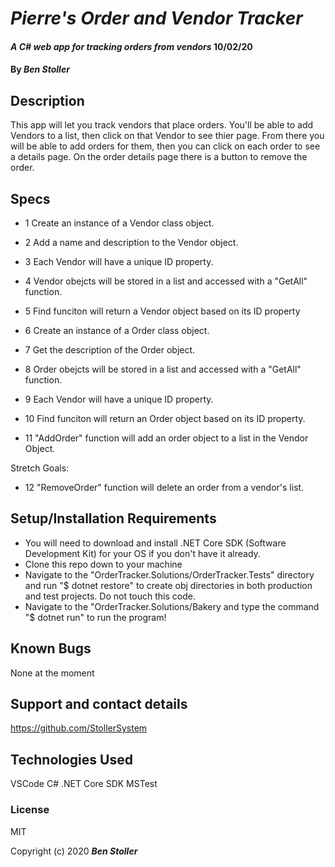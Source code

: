# _Pierre's Order and Vendor Tracker_

#### _A C# web app for tracking orders from vendors_ 10/02/20

#### By _**Ben Stoller**_

## Description

This app will let you track vendors that place orders. You'll be able to add Vendors to a list, then click on that Vendor to see thier page. 
From there you will be able to add orders for them, then you can click on each order to see a details page.
On the order details page there is a button to remove the order.




## Specs

* 1 Create an instance of a Vendor class object.

* 2 Add a name and description to the Vendor object.

* 3 Each Vendor will have a unique ID property.

* 4 Vendor obejcts will be stored in a list and accessed with a "GetAll" function.

* 5 Find funciton will return a Vendor object based on its ID property 

* 6 Create an instance of a Order class object.

* 7 Get the description of the Order object.

* 8 Order obejcts will be stored in a list and accessed with a "GetAll" function.

* 9 Each Vendor will have a unique ID property.

* 10 Find funciton will return an Order object based on its ID property.

* 11 "AddOrder" function will add an order object to a list in the Vendor Object.

Stretch Goals:

* 12 "RemoveOrder" function will delete an order from a vendor's list.

## Setup/Installation Requirements

* You will need to download and install .NET Core SDK (Software Development Kit) for your OS if you don't have it already.
* Clone this repo down to your machine 
* Navigate to the "OrderTracker.Solutions/OrderTracker.Tests" directory and run "$ dotnet restore" to create obj directories in both production and test projects. Do not touch this code.
* Navigate to the "OrderTracker.Solutions/Bakery and type the command "$ dotnet run" to run the program!


## Known Bugs

None at the moment

## Support and contact details

https://github.com/StollerSystem

## Technologies Used

VSCode
C#
.NET Core SDK
MSTest


### License

MIT

Copyright (c) 2020 **_Ben Stoller_**

